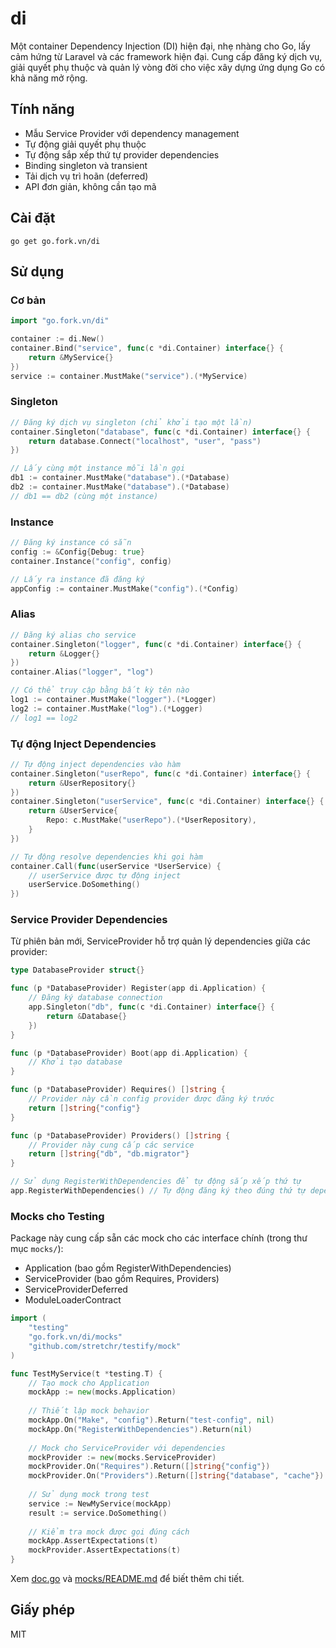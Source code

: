 # di

Một container Dependency Injection (DI) hiện đại, nhẹ nhàng cho Go, lấy cảm hứng từ Laravel và các framework hiện đại. Cung cấp đăng ký dịch vụ, giải quyết phụ thuộc và quản lý vòng đời cho việc xây dựng ứng dụng Go có khả năng mở rộng.

## Tính năng
- Mẫu Service Provider với dependency management
- Tự động giải quyết phụ thuộc
- Tự động sắp xếp thứ tự provider dependencies  
- Binding singleton và transient
- Tải dịch vụ trì hoãn (deferred)
- API đơn giản, không cần tạo mã

## Cài đặt

```
go get go.fork.vn/di
```

## Sử dụng

### Cơ bản

```go
import "go.fork.vn/di"

container := di.New()
container.Bind("service", func(c *di.Container) interface{} {
    return &MyService{}
})
service := container.MustMake("service").(*MyService)
```

### Singleton

```go
// Đăng ký dịch vụ singleton (chỉ khởi tạo một lần)
container.Singleton("database", func(c *di.Container) interface{} {
    return database.Connect("localhost", "user", "pass")
})

// Lấy cùng một instance mỗi lần gọi
db1 := container.MustMake("database").(*Database)
db2 := container.MustMake("database").(*Database)
// db1 == db2 (cùng một instance)
```

### Instance

```go
// Đăng ký instance có sẵn
config := &Config{Debug: true}
container.Instance("config", config)

// Lấy ra instance đã đăng ký
appConfig := container.MustMake("config").(*Config)
```

### Alias

```go
// Đăng ký alias cho service
container.Singleton("logger", func(c *di.Container) interface{} {
    return &Logger{}
})
container.Alias("logger", "log")

// Có thể truy cập bằng bất kỳ tên nào
log1 := container.MustMake("logger").(*Logger)
log2 := container.MustMake("log").(*Logger)
// log1 == log2
```

### Tự động Inject Dependencies

```go
// Tự động inject dependencies vào hàm
container.Singleton("userRepo", func(c *di.Container) interface{} {
    return &UserRepository{}
})
container.Singleton("userService", func(c *di.Container) interface{} {
    return &UserService{
        Repo: c.MustMake("userRepo").(*UserRepository),
    }
})

// Tự động resolve dependencies khi gọi hàm
container.Call(func(userService *UserService) {
    // userService được tự động inject
    userService.DoSomething()
})
```

### Service Provider Dependencies

Từ phiên bản mới, ServiceProvider hỗ trợ quản lý dependencies giữa các provider:

```go
type DatabaseProvider struct{}

func (p *DatabaseProvider) Register(app di.Application) {
    // Đăng ký database connection
    app.Singleton("db", func(c *di.Container) interface{} {
        return &Database{}
    })
}

func (p *DatabaseProvider) Boot(app di.Application) {
    // Khởi tạo database
}

func (p *DatabaseProvider) Requires() []string {
    // Provider này cần config provider được đăng ký trước
    return []string{"config"}
}

func (p *DatabaseProvider) Providers() []string {
    // Provider này cung cấp các service
    return []string{"db", "db.migrator"}
}

// Sử dụng RegisterWithDependencies để tự động sắp xếp thứ tự
app.RegisterWithDependencies() // Tự động đăng ký theo đúng thứ tự dependency
```

### Mocks cho Testing

Package này cung cấp sẵn các mock cho các interface chính (trong thư mục `mocks/`):
- Application (bao gồm RegisterWithDependencies)
- ServiceProvider (bao gồm Requires, Providers)
- ServiceProviderDeferred
- ModuleLoaderContract

```go
import (
    "testing"
    "go.fork.vn/di/mocks"
    "github.com/stretchr/testify/mock"
)

func TestMyService(t *testing.T) {
    // Tạo mock cho Application
    mockApp := new(mocks.Application)
    
    // Thiết lập mock behavior
    mockApp.On("Make", "config").Return("test-config", nil)
    mockApp.On("RegisterWithDependencies").Return(nil)
    
    // Mock cho ServiceProvider với dependencies
    mockProvider := new(mocks.ServiceProvider)
    mockProvider.On("Requires").Return([]string{"config"})
    mockProvider.On("Providers").Return([]string{"database", "cache"})
    
    // Sử dụng mock trong test
    service := NewMyService(mockApp)
    result := service.DoSomething()
    
    // Kiểm tra mock được gọi đúng cách
    mockApp.AssertExpectations(t)
    mockProvider.AssertExpectations(t)
}
```

Xem [doc.go](./doc.go) và [mocks/README.md](./mocks/README.md) để biết thêm chi tiết.

## Giấy phép
MIT
